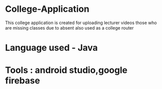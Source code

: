 # College-Application
This college application is created for uploading lecturer videos those who are missing classes due to absent also used as a college router
# Language used - Java
# Tools : android studio,google firebase
